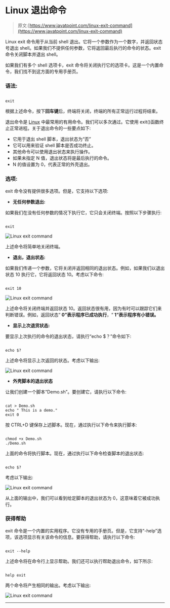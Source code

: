# Linux 退出命令

> 原文:[https://www.javatpoint.com/linux-exit-command](https://www.javatpoint.com/linux-exit-command)

Linux exit 命令用于从当前 shell 退出。它将一个参数作为一个数字，并返回状态号退出 shell。如果我们不提供任何参数，它将返回最后执行的命令的状态。exit 命令关闭脚本并退出 shell。

如果我们有多个 shell 选项卡，exit 命令将关闭执行它的选项卡。这是一个内置命令，我们找不到这方面的专用手册页。

### 语法:

```

exit

```

根据上述命令，按下**回车键**后，终端将关闭，终端的所有正常运行过程将结束。

退出命令是 [Linux](https://www.javatpoint.com/linux-tutorial) 中最常用的有用命令。我们可以多次通过。它使用 exit()函数终止正常进程。关于退出命令的一些要点如下:

*   它用于退出 shell 脚本，退出状态为“否”
*   它可以用来验证 shell 脚本是否成功终止。
*   其他命令可以使用退出状态来执行操作。
*   如果未指定 N 值，退出状态将是最后执行的命令。
*   N 的值设置为 0，代表正常的外壳退出。

### 选项:

exit 命令没有提供很多选项。但是，它支持以下选项:

*   **无任何参数退出:**

如果我们在没有任何参数的情况下执行它，它只会关闭终端。按照以下步骤执行:

```

exit

```

![Linux exit command](../Images/5605b59ac7792e4cbd414816ede40e51.png)

上述命令将简单地关闭终端。

*   **退出，退出状态:**

如果我们传递一个参数，它将关闭并返回相同的退出状态。例如，如果我们以退出状态 10 执行它，它将返回状态 10。考虑以下命令:

```

exit 10

```

![Linux exit command](../Images/66811c2a7995f10c29e97f7cab72ca90.png)

上述命令将关闭终端并返回状态 10。返回状态很有用，因为有时可以跟踪它们来判断错误。例如，返回状态“ **0”表示程序已成功执行**，“ **1”表示程序有小错误。**

*   **显示上次退货状态:**

要显示上次执行的命令的退出状态，请执行“echo $？”命令如下:

```

echo $?

```

上述命令将显示上次返回的状态。考虑以下输出:

![Linux exit command](../Images/42c2cc5b4d58c481f04ac05c9f72e1a3.png)

*   **外壳脚本的退出状态**

让我们创建一个脚本“Demo.sh”。要创建它，请执行以下命令:

```

cat > Demo.sh
echo " This is a demo."
exit 0

```

按 CTRL+D 键保存上述脚本。现在，通过执行以下命令来执行脚本:

```

chmod +x Demo.sh
./Demo.sh

```

上面的命令将执行脚本。现在，通过执行以下命令检查脚本的退出状态:

```

echo $?

```

考虑以下输出:

![Linux exit command](../Images/cab6fc4e648704f7e1e03447374ec4be.png)

从上面的输出中，我们可以看到给定脚本的退出状态为 0，这意味着它被成功执行。

### 获得帮助

exit 命令是一个内置的实用程序。它没有专用的手册页。但是，它支持“-help”选项，该选项显示有关该命令的信息。要获得帮助，请执行以下命令:

```

exit --help

```

上述命令将在命令行上显示帮助。我们还可以执行帮助退出命令，如下所示:

```

help exit

```

两个命令将产生相同的输出。考虑以下输出:

![Linux exit command](../Images/9f48b35d64c24b55daca131bbd4af370.png)

* * *